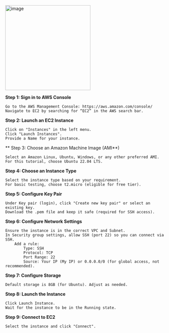<img width="269" alt="image" src="https://github.com/user-attachments/assets/0662af3e-be7f-45c2-a465-a68d0761e297" />

**Step 1: Sign in to AWS Console**

    Go to the AWS Management Console: https://aws.amazon.com/console/
    Navigate to EC2 by searching for “EC2” in the AWS search bar.

**Step 2: Launch an EC2 Instance**

    Click on "Instances" in the left menu.
    Click "Launch Instances".
    Provide a Name for your instance.
**
Step 3: Choose an Amazon Machine Image (AMI**)

    Select an Amazon Linux, Ubuntu, Windows, or any other preferred AMI.
    For this tutorial, choose Ubuntu 22.04 LTS.

**Step 4: Choose an Instance Type**

    Select the instance type based on your requirement.
    For basic testing, choose t2.micro (eligible for free tier).

**Step 5: Configure Key Pair**

    Under Key pair (login), click "Create new key pair" or select an existing key.
    Download the .pem file and keep it safe (required for SSH access).

**Step 6: Configure Network Settings**

    Ensure the instance is in the correct VPC and Subnet.
    In Security group settings, allow SSH (port 22) so you can connect via SSH.
        Add a rule:
            Type: SSH
            Protocol: TCP
            Port Range: 22
            Source: Your IP (My IP) or 0.0.0.0/0 (for global access, not recommended).

**Step 7: Configure Storage**

    Default storage is 8GB (for Ubuntu). Adjust as needed.

**Step 8: Launch the Instance**

    Click Launch Instance.
    Wait for the instance to be in the Running state.

**Step 9: Connect to EC2**

    Select the instance and click "Connect".
